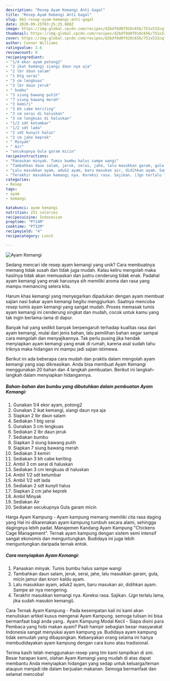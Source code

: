 ```yaml
---
description: "Resep Ayam Kemangi Anti Gagal"
title: "Resep Ayam Kemangi Anti Gagal"
slug: 662-resep-ayam-kemangi-anti-gagal
date: 2020-09-25T03:25:25.888Z
image: https://img-global.cpcdn.com/recipes/d2bdf8d0f910c656/751x532cq70/ayam-kemangi-foto-resep-utama.jpg
thumbnail: https://img-global.cpcdn.com/recipes/d2bdf8d0f910c656/751x532cq70/ayam-kemangi-foto-resep-utama.jpg
cover: https://img-global.cpcdn.com/recipes/d2bdf8d0f910c656/751x532cq70/ayam-kemangi-foto-resep-utama.jpg
author: Connor Williams
ratingvalue: 3.6
reviewcount: 8
recipeingredient:
- "1/4 ekor ayam potong2"
- "2 ikat kemangi siangi daun nya aja"
- "2 lbr daun salam"
- "1 btg serai"
- "3 cm lengkuas"
- "2 lbr daun jeruk"
- " bumbu"
- "3 siung bawang putih"
- "7 siung bawang merah"
- "3 kemiri"
- "3 bh cabe keriting"
- "3 cm serai di haluskan"
- "3 cm lengkuas di haluskan"
- "1/2 sdt ketumbar"
- "1/2 sdt lada"
- "2 sdt kunyit halus"
- "2 cm jahe keprek"
- " Minyak"
- " Air"
- "secukupnya Gula garam micin"
recipeinstructions:
- "Panaskan minyak. Tumis bumbu halus sampe wangi"
- "Tambahkan daun salam, jeruk, serai, jahe, lalu masukkan garam, gula, micin jamur dan knorr kaldu ayam."
- "Lalu masukkan ayam, aduk2 ayam, baru masukan air, didihkan ayam. Sampe air nya mengering."
- "Terakhir masukkan kemangi nya. Koreksi rasa. Sajikan. (Jgn terlalu lama, jika sudah masukin kemangi)."
categories:
- Resep
tags:
- ayam
- kemangi

katakunci: ayam kemangi 
nutrition: 251 calories
recipecuisine: Indonesian
preptime: "PT14M"
cooktime: "PT32M"
recipeyield: "4"
recipecategory: Lunch

---
```



![Ayam Kemangi](https://img-global.cpcdn.com/recipes/d2bdf8d0f910c656/751x532cq70/ayam-kemangi-foto-resep-utama.jpg)

Sedang mencari ide resep ayam kemangi yang unik? Cara membuatnya memang tidak susah dan tidak juga mudah. Kalau keliru mengolah maka hasilnya tidak akan memuaskan dan justru cenderung tidak enak. Padahal ayam kemangi yang enak harusnya sih memiliki aroma dan rasa yang mampu memancing selera kita.

Harum khas kemangi yang menyegarkan dipadukan dengan ayam membuat sajian nasi bakar ayam kemangi begitu menggiurkan. Saatnya mencoba resep tumis ayam kemangi yang sangat mudah. Proses memasak tumis ayam kemangi ini cenderung singkat dan mudah, cocok untuk kamu yang tak ingin berlama-lama di dapur.

Banyak hal yang sedikit banyak berpengaruh terhadap kualitas rasa dari ayam kemangi, mulai dari jenis bahan, lalu pemilihan bahan segar sampai cara mengolah dan menyajikannya. Tak perlu pusing jika hendak menyiapkan ayam kemangi yang enak di rumah, karena asal sudah tahu triknya maka hidangan ini mampu jadi sajian istimewa.


Berikut ini ada beberapa cara mudah dan praktis dalam mengolah ayam kemangi yang siap dikreasikan. Anda bisa membuat Ayam Kemangi menggunakan 20 bahan dan 4 langkah pembuatan. Berikut ini langkah-langkah dalam menyiapkan hidangannya.

<!--inarticleads1-->

##### Bahan-bahan dan bumbu yang dibutuhkan dalam pembuatan Ayam Kemangi:

1. Gunakan 1/4 ekor ayam, potong2
1. Gunakan 2 ikat kemangi, siangi daun nya aja
1. Siapkan 2 lbr daun salam
1. Sediakan 1 btg serai
1. Gunakan 3 cm lengkuas
1. Sediakan 2 lbr daun jeruk
1. Sediakan  bumbu
1. Siapkan 3 siung bawang putih
1. Siapkan 7 siung bawang merah
1. Sediakan 3 kemiri
1. Sediakan 3 bh cabe keriting
1. Ambil 3 cm serai di haluskan
1. Sediakan 3 cm lengkuas di haluskan
1. Ambil 1/2 sdt ketumbar
1. Ambil 1/2 sdt lada
1. Sediakan 2 sdt kunyit halus
1. Siapkan 2 cm jahe keprek
1. Ambil  Minyak
1. Sediakan  Air
1. Sediakan secukupnya Gula garam micin


Harga Ayam Kampung - Ayam kampung memang memiliki cita rasa daging yang Hal ini dikarenakan ayam kampung tumbuh secara alami, sehingga dagingnya lebih padat. Manajemen Kandang Ayam Kampung &#34;Chickens Cage Management&#34;. Ternak ayam kampung dengan sistem semi intensif sangat ekonomis dan menguntungkan. Budidaya ini juga lebih menguntungkan daripada ternak entok. 

<!--inarticleads2-->

##### Cara menyiapkan Ayam Kemangi:

1. Panaskan minyak. Tumis bumbu halus sampe wangi
1. Tambahkan daun salam, jeruk, serai, jahe, lalu masukkan garam, gula, micin jamur dan knorr kaldu ayam.
1. Lalu masukkan ayam, aduk2 ayam, baru masukan air, didihkan ayam. Sampe air nya mengering.
1. Terakhir masukkan kemangi nya. Koreksi rasa. Sajikan. (Jgn terlalu lama, jika sudah masukin kemangi).


Cara Ternak Ayam Kampung - Pada kesempatan kali ini kami akan menuliskan artikel kusus mengenai Ayam Kampung. semoga tulisan ini bisa bermanfaat bagi anda yang.. Ayam Kampung Modal Kecil - Siapa disini para Pembaca yang hobi makan ayam? Pasti hampir sebagian besar masyarakat Indonesia sangat menyukai ayam kampung ya. Budidaya ayam kampung tidak semudah yang dibayangkan. Kebanyakan orang selama ini hanya membudidayakan ayam kampung dengan cara kuno atau tradisional. 

Terima kasih telah menggunakan resep yang tim kami tampilkan di sini. Besar harapan kami, olahan Ayam Kemangi yang mudah di atas dapat membantu Anda menyiapkan hidangan yang sedap untuk keluarga/teman ataupun menjadi ide dalam berjualan makanan. Semoga bermanfaat dan selamat mencoba!
